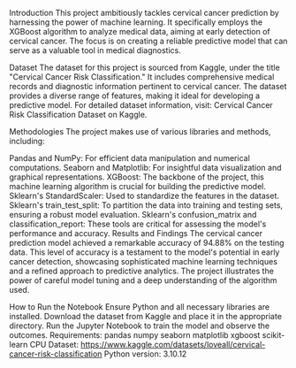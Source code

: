 Introduction
This project ambitiously tackles cervical cancer prediction by harnessing the power of machine learning. It specifically employs the XGBoost algorithm to analyze medical data, aiming at early detection of cervical cancer. The focus is on creating a reliable predictive model that can serve as a valuable tool in medical diagnostics.

Dataset
The dataset for this project is sourced from Kaggle, under the title "Cervical Cancer Risk Classification." It includes comprehensive medical records and diagnostic information pertinent to cervical cancer. The dataset provides a diverse range of features, making it ideal for developing a predictive model. For detailed dataset information, visit: Cervical Cancer Risk Classification Dataset on Kaggle.

Methodologies
The project makes use of various libraries and methods, including:

Pandas and NumPy: For efficient data manipulation and numerical computations.
Seaborn and Matplotlib: For insightful data visualization and graphical representations.
XGBoost: The backbone of the project, this machine learning algorithm is crucial for building the predictive model.
Sklearn's StandardScaler: Used to standardize the features in the dataset.
Sklearn's train_test_split: To partition the data into training and testing sets, ensuring a robust model evaluation.
Sklearn's confusion_matrix and classification_report: These tools are critical for assessing the model's performance and accuracy.
Results and Findings
The cervical cancer prediction model achieved a remarkable accuracy of 94.88% on the testing data. This level of accuracy is a testament to the model's potential in early cancer detection, showcasing sophisticated machine learning techniques and a refined approach to predictive analytics. The project illustrates the power of careful model tuning and a deep understanding of the algorithm used.

How to Run the Notebook
Ensure Python and all necessary libraries are installed.
Download the dataset from Kaggle and place it in the appropriate directory.
Run the Jupyter Notebook to train the model and observe the outcomes.
Requirements:
pandas
numpy
seaborn
matplotlib
xgboost
scikit-learn
CPU
	Dataset: https://www.kaggle.com/datasets/loveall/cervical-cancer-risk-classification 
	Python version: 3.10.12
